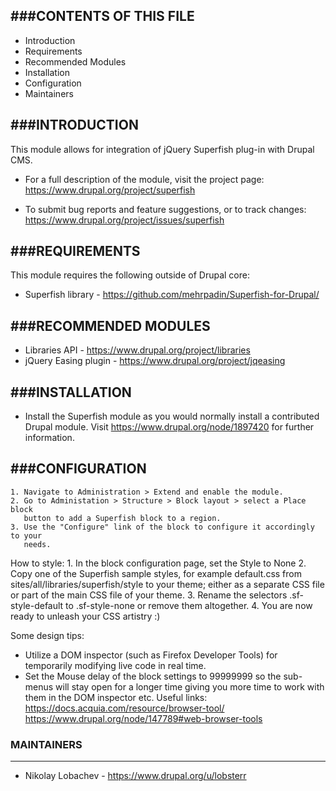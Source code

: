 ###CONTENTS OF THIS FILE
---------------------

- Introduction
- Requirements
- Recommended Modules
- Installation
- Configuration
- Maintainers


###INTRODUCTION
------------

This module allows for integration of jQuery Superfish plug-in with Drupal CMS.

- For a full description of the module, visit the project page:
   https://www.drupal.org/project/superfish

- To submit bug reports and feature suggestions, or to track changes:
   https://www.drupal.org/project/issues/superfish


###REQUIREMENTS
------------

This module requires the following outside of Drupal core:

- Superfish library - https://github.com/mehrpadin/Superfish-for-Drupal/


###RECOMMENDED MODULES
-------------------

- Libraries API - https://www.drupal.org/project/libraries
- jQuery Easing plugin - https://www.drupal.org/project/jqeasing


###INSTALLATION
------------

- Install the Superfish module as you would normally install a contributed
   Drupal module. Visit
   https://www.drupal.org/node/1897420 for further information.


###CONFIGURATION
-------------

    1. Navigate to Administration > Extend and enable the module.
    2. Go to Administation > Structure > Block layout > select a Place block
       button to add a Superfish block to a region.
    3. Use the "Configure" link of the block to configure it accordingly to your
       needs.

How to style:
    1. In the block configuration page, set the Style to None
    2. Copy one of the Superfish sample styles, for example default.css from
       sites/all/libraries/superfish/style to your theme; either as a separate
       CSS file or part of the main CSS file of your theme.
    3. Rename the selectors .sf-style-default to .sf-style-none or remove
       them altogether.
    4. You are now ready to unleash your CSS artistry :)

Some design tips:
- Utilize a DOM inspector (such as Firefox Developer Tools) for temporarily
   modifying live code in real time.
- Set the Mouse delay of the block settings to 99999999 so the sub-menus will
   stay open for a longer time giving you more time to work with them in the
   DOM inspector etc.
   Useful links:
	 https://docs.acquia.com/resource/browser-tool/
	 https://www.drupal.org/node/147789#web-browser-tools


### MAINTAINERS
-----------

- Nikolay Lobachev - https://www.drupal.org/u/lobsterr
